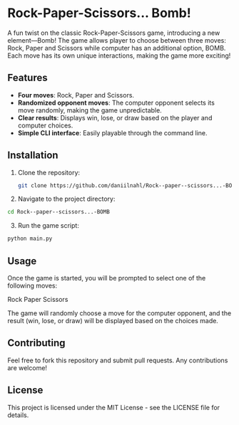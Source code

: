 # Rock-Paper-Scissors... Bomb!

A fun twist on the classic Rock-Paper-Scissors game, introducing a new element—Bomb! The game allows player to choose between three moves: Rock, Paper and Scissors while computer has an additional option, BOMB. Each move has its own unique interactions, making the game more exciting!

## Features
- **Four moves**: Rock, Paper and Scissors.
- **Randomized opponent moves**: The computer opponent selects its move randomly, making the game unpredictable.
- **Clear results**: Displays win, lose, or draw based on the player and computer choices.
- **Simple CLI interface**: Easily playable through the command line.

## Installation

1. Clone the repository:
   ```bash
   git clone https://github.com/daniilnahl/Rock--paper--scissors...-BOMB.git
   ```
2. Navigate to the project directory:
  ```bash
  cd Rock--paper--scissors...-BOMB
  ```
3. Run the game script:
  ```bash
  python main.py
  ```
## Usage
Once the game is started, you will be prompted to select one of the following moves:

Rock
Paper
Scissors

The game will randomly choose a move for the computer opponent, and the result (win, lose, or draw) will be displayed based on the choices made.


## Contributing
Feel free to fork this repository and submit pull requests. Any contributions are welcome!

## License
This project is licensed under the MIT License - see the LICENSE file for details.
